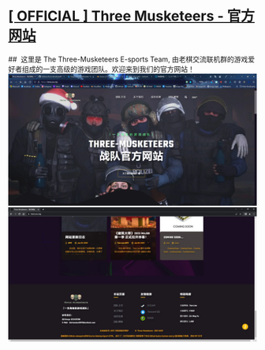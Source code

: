 # [[ OFFICIAL ] Three Musketeers - 官方网站 ](https://tmes.eu.org/)
##&nbsp;&nbsp;这里是 The Three-Musketeers E-sports Team, 由老棋交流联机群的游戏爱好者组成的一支高级的游戏团队。欢迎来到我们的官方网站！
![image](img/blog/inner_b1.webp)
![image](img/blog/inner_b1-2.webp)


